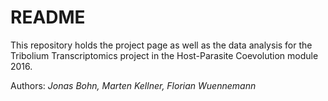 # README
This repository holds the project page as well as the data analysis for the Tribolium Transcriptomics project in the Host-Parasite Coevolution module 2016. 



Authors: *Jonas Bohn, Marten Kellner, Florian Wuennemann*
